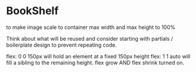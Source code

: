 # BookShelf

to make image scale to container max width and max height to 100%

Think about what will be reused and consider starting with partials / boilerplate design to prevent repeating code.

flex: 0 0 150px will hold an element at a fixed 150px height
flex: 1 1 auto will fill a sibling to the remaining height.  flex grow AND flex shrink turned on.